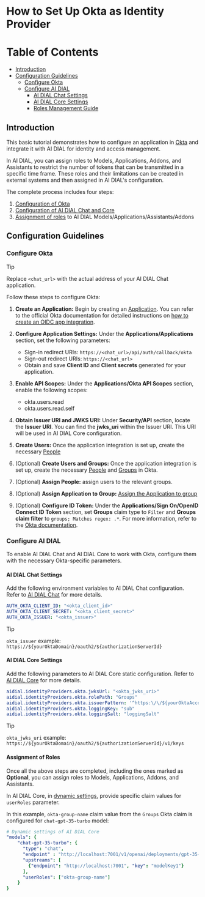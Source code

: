 
<!-- omit from toc -->
# How to Set Up Okta as Identity Provider

<div class="docusaurus-ignore">

<!-- omit from toc -->
# Table of Contents

- [Introduction](#introduction)
- [Configuration Guidelines](#configuration-guidelines)
  - [Configure Okta](#configure-okta)
  - [Configure AI DIAL](#configure-ai-dial)
    - [AI DIAL Chat Settings](#ai-dial-chat-settings)
    - [AI DIAL Core Settings](#ai-dial-core-settings)
    - [Roles Management Guide](#roles-management-guide)
  
</div>

## Introduction

This basic tutorial demonstrates how to configure an application in [Okta](https://www.okta.com/customer-identity/single-sign-on) and integrate it with AI DIAL for identity and access management.

In AI DIAL, you can assign roles to Models, Applications, Addons, and Assistants to restrict the number of tokens that can be transmitted in a specific time frame. These roles and their limitations can be created in external systems and then assigned in AI DIAL's configuration.

The complete process includes four steps:

1. [Configuration of Okta](#configure-okta)
1. [Configuration of AI DIAL Chat and Core](#configure-ai-dial)
1. [Assignment of roles](#assignment-of-roles) to AI DIAL Models/Applications/Assistants/Addons

## Configuration Guidelines

### Configure Okta

> [!TIP]
> Replace `<chat_url>` with the actual address of your AI DIAL Chat application.

Follow these steps to configure Okta:

1. **Create an Application:** Begin by creating an [Application](https://help.okta.com/okta_help.htm?type=oie&locale=en&id=csh-apps-main). You can refer to the official Okta documentation for detailed instructions on [how to create an OIDC app integration](https://help.okta.com/oie/en-us/content/topics/apps/apps_app_integration_wizard_oidc.htm).
1. **Configure Application Settings:** Under the **Applications/Applications** section, set the following parameters:
    - Sign-in redirect URIs: `https://<chat_url>/api/auth/callback/okta`
    - Sign-out redirect URIs: `https://<chat_url>`
    - Obtain and save **Client ID** and **Client secrets** generated for your application.

2. **Enable API Scopes:** Under the **Applications/Okta API Scopes** section, enable the following scopes:
    - okta.users.read
    - okta.users.read.self
3. **Obtain Issuer URI and JWKS URI:** Under **Security/API** section, locate the **Issuer URI**. You can find the **jwks_uri** within the Issuer URI. This URI will be used in AI DIAL Core configuration.
4. **Create Users:** Once the application integration is set up, create the necessary [People](https://help.okta.com/oie/en-us/content/topics/users-groups-profiles/usgp-people.htm)
5. (Optional) **Create Users and Groups:** Once the application integration is set up, create the necessary [People](https://help.okta.com/oie/en-us/content/topics/users-groups-profiles/usgp-people.htm) and [Groups](https://help.okta.com/oie/en-us/content/topics/users-groups-profiles/usgp-groups-main.htm) in Okta.
6. (Optional) **Assign People:** assign users to the relevant groups.
7. (Optional) **Assign Application to Group:** [Assign the Application to group](https://help.okta.com/oie/en-us/content/topics/users-groups-profiles/usgp-assign-app-group.htm)
8. (Optional) **Configure ID Token:** Under the **Applications/Sign On/OpenID Connect ID Token** section, set **Groups** claim type to `Filter` and **Groups claim filter** to `groups; Matches regex: .*`. For more information, refer to the [Okta documentation](https://developer.okta.com/docs/guides/customize-tokens-groups-claim/main/).


### Configure AI DIAL

To enable AI DIAL Chat and AI DIAL Core to work with Okta, configure them with the necessary Okta-specific parameters.

#### AI DIAL Chat Settings

Add the following environment variables to AI DIAL Chat configuration. Refer to [AI DIAL Chat](https://github.com/epam/ai-dial-chat/blob/development/apps/chat/README.md#environment-variables) for more details.
   
  ```yaml
  AUTH_OKTA_CLIENT_ID: "<okta_client_id>"
  AUTH_OKTA_CLIENT_SECRET: "<okta_client_secret>"
  AUTH_OKTA_ISSUER: "<okta_issuer>" 
  ```

> [!TIP]
> `okta_issuer` example: `https://${yourOktaDomain}/oauth2/${authorizationServerId}`

#### AI DIAL Core Settings

Add the following parameters to AI DIAL Core static configuration. Refer to [AI DIAL Core](https://github.com/epam/ai-dial-core?tab=readme-ov-file#static-settings) for more details.
   
  ```yaml
  aidial.identityProviders.okta.jwksUrl: "<okta_jwks_uri>"
  aidial.identityProviders.okta.rolePath: "Groups"
  aidial.identityProviders.okta.issuerPattern: '^https:\/\/${yourOktaAccount}\.okta\.com.*$'
  aidial.identityProviders.okta.loggingKey: "sub"
  aidial.identityProviders.okta.loggingSalt: "loggingSalt"

  ```
  > [!TIP]
  > `okta_jwks_uri` example: `https://${yourOktaDomain}/oauth2/${authorizationServerId}/v1/keys`

#### Assignment of Roles

Once all the above steps are completed, including the ones marked as **Optional**, you can assign roles to Models, Applications, Addons, and Assistants.

In AI DIAL Core, in [dynamic settings](https://github.com/epam/ai-dial-core?tab=readme-ov-file#dynamic-settings), provide specific claim values for `userRoles` parameter. 

In this example, `okta-group-name` claim value from the `Groups` Okta claim is configured for `chat-gpt-35-turbo` model:

```yaml
# Dynamic settings of AI DIAL Core
"models": {
    "chat-gpt-35-turbo": {
      "type": "chat",
      "endpoint" : "http://localhost:7001/v1/openai/deployments/gpt-35-turbo/chat/completions",
      "upstreams": [
        {"endpoint": "http://localhost:7001", "key": "modelKey1"}
      ],
      "userRoles": ["okta-group-name"]
    }
}
```
